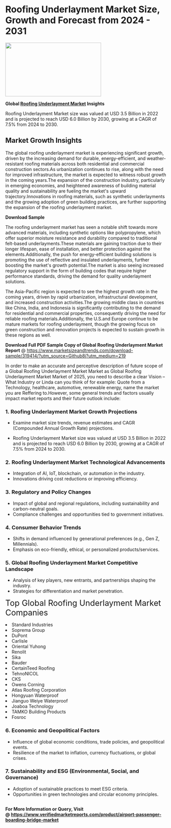 <H1>Roofing Underlayment Market Size, Growth and Forecast from 2024 - 2031</H1><img class="aligncenter size-medium wp-image-584254" src="https://thirdeyenews.in/wp-content/uploads/2024/09/Global-Market-Research-300x168.jpeg" alt="" width="300" height="168" /><p><strong>Global&nbsp;<a href="https://www.marketsizeandtrends.com/download-sample/319414/?utm_source=Github8j?utm_medium=219">Roofing Underlayment Market</a> Insights</strong></p><p>Roofing Underlayment Market size was valued at USD 3.5 Billion in 2022 and is projected to reach USD 6.0 Billion by 2030, growing at a CAGR of 7.5% from 2024 to 2030.</p><p><h2>Market Growth Insights</h2> <p>The global roofing underlayment market is experiencing significant growth, driven by the increasing demand for durable, energy-efficient, and weather-resistant roofing materials across both residential and commercial construction sectors.As urbanization continues to rise, along with the need for improved infrastructure, the market is expected to witness robust growth in the coming years.The expansion of the construction industry, particularly in emerging economies, and heightened awareness of building material quality and sustainability are fueling the market's upward trajectory.Innovations in roofing materials, such as synthetic underlayments and the growing adoption of green building practices, are further supporting the expansion of the roofing underlayment market.</p> <p><strong>Download Sample</strong></p> <p>The roofing underlayment market has seen a notable shift towards more advanced materials, including synthetic options like polypropylene, which offer superior moisture resistance and durability compared to traditional felt-based underlayments.These materials are gaining traction due to their longer lifespan, ease of installation, and better protection against the elements.Additionally, the push for energy-efficient building solutions is promoting the use of reflective and insulated underlayments, further boosting the market's growth potential.The market is also seeing increased regulatory support in the form of building codes that require higher performance standards, driving the demand for quality underlayment solutions.</p> <p>The Asia-Pacific region is expected to see the highest growth rate in the coming years, driven by rapid urbanization, infrastructural development, and increased construction activities.The growing middle class in countries like China, India, and Indonesia is significantly contributing to the demand for residential and commercial properties, consequently driving the need for reliable roofing materials.Additionally, the U.S.and Europe continue to be mature markets for roofing underlayment, though the growing focus on green construction and renovation projects is expected to sustain growth in these regions as well.</p> <p><span class=""><strong>Download Full PDF Sample Copy of Global Roofing Underlayment Market Report</strong> @ <a href="https://www.marketsizeandtrends.com/download-sample/319414/?utm_source=Github8j?utm_medium=219" target="_blank">https://www.marketsizeandtrends.com/download-sample/319414/?utm_source=Github8j?utm_medium=219</a></span></p><p>In order to make an accurate and perceptive description of future scope of a Global&nbsp;Roofing Underlayment Market Market as Global&nbsp;Roofing Underlayment Market Market of 2025, you need to describe a clear Vision &ndash; What Industry or Linda can you think of for example: Quote from a Technology, healthcare, automotive, renewable energy, name the market you are Reffering to.However, some general trends and factors usually impact market reports and their future outlook include:</p><h3>1.&nbsp;<strong>Roofing Underlayment Market Growth Projections</strong></h3><ul><li>Examine market size trends, revenue estimates and CAGR (Compounded Annual Growth Rate) projections.</li><li><p>Roofing Underlayment Market size was valued at USD 3.5 Billion in 2022 and is projected to reach USD 6.0 Billion by 2030, growing at a CAGR of 7.5% from 2024 to 2030.</p></li></ul><h3>2.&nbsp;<strong>Roofing Underlayment Market Technological Advancements</strong></h3><ul><li>Integration of AI, IoT, blockchain, or automation in the industry.</li><li>Innovations driving cost reductions or improving efficiency.</li></ul><h3>3.&nbsp;<strong>Regulatory and Policy Changes</strong></h3><ul><li>Impact of global and regional regulations, including sustainability and carbon-neutral goals.</li><li>Compliance challenges and opportunities tied to government initiatives.</li></ul><h3>4.&nbsp;<strong>Consumer Behavior Trends</strong></h3><ul><li>Shifts in demand influenced by generational preferences (e.g., Gen Z, Millennials).</li><li>Emphasis on eco-friendly, ethical, or personalized products/services.</li></ul><h3>5.&nbsp;<strong>Global Roofing Underlayment Market Competitive Landscape</strong></h3><ul><li>Analysis of key players, new entrants, and partnerships shaping the industry.</li><li>Strategies for differentiation and market penetration.</li></ul><p data-pm-slice="1 1 []"><span style="color: inherit; font-family: inherit; font-size: 25px;">Top Global Roofing Underlayment Market Companies</span></p><div class="" data-test-id=""><p><li>Standard Industries</li><li> Soprema Group</li><li> DuPont</li><li> Carlisle</li><li> Oriental Yuhong</li><li> Renolit</li><li> Sika</li><li> Bauder</li><li> CertainTeed Roofing</li><li> TehnoNICOL</li><li> CKS</li><li> Owens Corning</li><li> Atlas Roofing Corporation</li><li> Hongyuan Waterproof</li><li> Jianguo Weiye Waterproof</li><li> Joaboa Technology</li><li> TAMKO Building Products</li><li> Fosroc</li></p></div><h3>6.&nbsp;<strong>Economic and Geopolitical Factors</strong></h3><ul><li>Influence of global economic conditions, trade policies, and geopolitical events.</li><li>Resilience of the market to inflation, currency fluctuations, or global crises.</li></ul><h3>7.&nbsp;<strong>Sustainability and ESG (Environmental, Social, and Governance)</strong></h3><ul><li>Adoption of sustainable practices to meet ESG criteria.</li><li>Opportunities in green technologies and circular economy principles.</li></ul><h2><strong style="font-size: 14px;">For More Information or Query, Visit @&nbsp;</strong><a style="background-color: #ffffff; font-size: 14px;" href="https://www.marketsizeandtrends.com/report/roofing-underlayment-market/" target="_blank">https://www.verifiedmarketreports.com/product/airport-passenger-boarding-bridge-market</a></h2>
